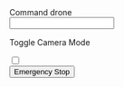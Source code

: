 <div class="flex-row-centered">

<style>
#mdinclude<bottom-bar.css>
</style>

<div id = "user-input" style="width:50%; margin: 0;">
<form>
Command drone <input id="input-command" type="text"></input>
</form>
</div>

<div class="flex-row-centered" style="width:50%; margin-top: 15px;">
      <div>
            <p id=toggle-cam>Toggle Camera Mode</p>
            <input type="checkbox" id="switch"
                  class="checkbox" />
            <label for="switch" class="toggle"></label>
      </div>
      <button id="button">Emergency Stop</button>
</div>

<script type="module" src="../components/bottom-bar/bottom-bar.js">
</script>

</div>
